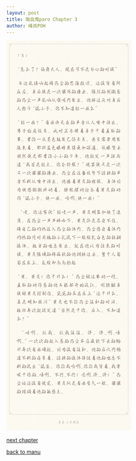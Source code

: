 ```yaml
---
layout: post
title: 吸血鬼paro Chapter 3
author: 峰岚POH
---
```


![image1](https://raw.githubusercontent.com/allforyanchen/allforyanchen.github.io/master/images/POH/vampire3.jpg)



[next chapter](https://allforyanchen.github.io/2021/01/06/post-61-chapter-4.html)

[back to manu](https://allforyanchen.github.io/2021/01/06/post-61.html)

